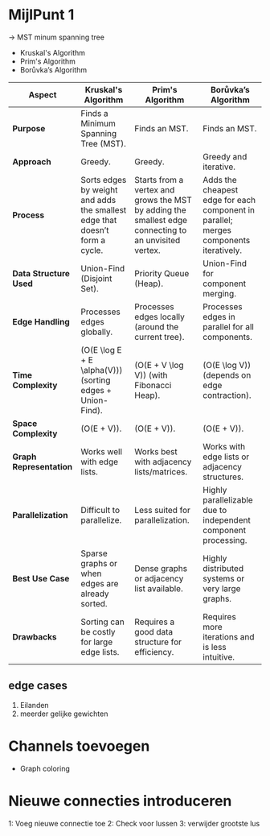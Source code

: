 # MijlPunt 1 #

-> MST minum spanning tree
* Kruskal's Algorithm
* Prim's Algorithm
* Borůvka’s Algorithm

| **Aspect**               | **Kruskal's Algorithm**                          | **Prim's Algorithm**                           | **Borůvka’s Algorithm**                         |
|--------------------------|------------------------------------------------|-----------------------------------------------|------------------------------------------------|
| **Purpose**              | Finds a Minimum Spanning Tree (MST).            | Finds an MST.                                  | Finds an MST.                                   |
| **Approach**             | Greedy.                                         | Greedy.                                        | Greedy and iterative.                           |
| **Process**              | Sorts edges by weight and adds the smallest edge that doesn’t form a cycle. | Starts from a vertex and grows the MST by adding the smallest edge connecting to an unvisited vertex. | Adds the cheapest edge for each component in parallel; merges components iteratively. |
| **Data Structure Used**  | Union-Find (Disjoint Set).                      | Priority Queue (Heap).                        | Union-Find for component merging.              |
| **Edge Handling**        | Processes edges globally.                       | Processes edges locally (around the current tree). | Processes edges in parallel for all components.|
| **Time Complexity**      | \(O(E \log E + E \alpha(V))\) (sorting edges + Union-Find). | \(O(E + V \log V)\) (with Fibonacci Heap).     | \(O(E \log V)\) (depends on edge contraction). |
| **Space Complexity**     | \(O(E + V)\).                                   | \(O(E + V)\).                                  | \(O(E + V)\).                                   |
| **Graph Representation** | Works well with edge lists.                     | Works best with adjacency lists/matrices.     | Works with edge lists or adjacency structures. |
| **Parallelization**      | Difficult to parallelize.                       | Less suited for parallelization.              | Highly parallelizable due to independent component processing. |
| **Best Use Case**        | Sparse graphs or when edges are already sorted. | Dense graphs or adjacency list available.     | Highly distributed systems or very large graphs. |
| **Drawbacks**            | Sorting can be costly for large edge lists.     | Requires a good data structure for efficiency.| Requires more iterations and is less intuitive. |

## edge cases ##
1. Eilanden
2. meerder gelijke gewichten

# Channels toevoegen
* Graph coloring

# Nieuwe connecties introduceren
1: Voeg nieuwe connectie toe
2: Check voor lussen
3: verwijder grootste lus